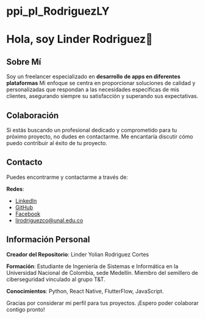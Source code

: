# ppi_pl_RodriguezLY

# Hola, soy Linder Rodriguez👋

## Sobre Mí
Soy un freelancer especializado en **desarrollo de apps en diferentes plataformas** Mi enfoque se centra en proporcionar soluciones de calidad y personalizadas que respondan a las necesidades específicas de mis clientes, asegurando siempre su satisfacción y superando sus expectativas.

## Colaboración
Si estás buscando un profesional dedicado y comprometido para tu próximo proyecto, no dudes en contactarme. Me encantaría discutir cómo puedo contribuir al éxito de tu proyecto.

## Contacto
Puedes encontrarme y contactarme a través de:

**Redes**:
- [LinkedIn](http://www.linkedin.com/in/linder-yolian-rodriguez-cortes-05ba592b9)
- [GitHub](https://github.com/Yolian007)
- [Facebook](https://www.facebook.com/voy.lyrc/)
- lirodriguezco@unal.edu.co


## Información Personal

**Creador del Repositorio**: Linder Yolian Rodriguez Cortes

**Formación**: Estudiante de Ingeniería de Sistemas e Informática en la Universidad Nacional de Colombia, sede Medellín. Miembro del semillero de ciberseguridad vinculado al grupo T&T.


**Conocimientos**: Python, React Native, FlutterFlow, JavaScript.


Gracias por considerar mi perfil para tus proyectos. ¡Espero poder colaborar contigo pronto!

